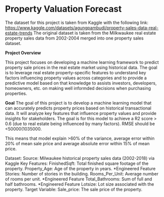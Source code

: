# Property Valuation Forecast

The dataset for this project is taken from Kaggle with the following link: https://www.kaggle.com/datasets/agungpambudi/property-sales-data-real-estate-trends
The original dataset is taken from the Milkwaukee real estate property sales data from 2002-2004 merged into one property sales dataset.

**Project Overview**

This project focuses on developing a machine learning framework to predict property sale prices in the real estate market using historical data. The goal is 
to leverage real estate property-specific features to understand key factors influencing property values across categories and to provide a predictive model based
on that knowledge to assists investors, developers, homeowners, etc. on making well informded decisions when purchasing properties.

**Goal**
The goal of this project is to develop a machine learning model that can accurately predicts property prices based on historical transactional data. It will analyze key
features that influence property values and provide insights for stakeholders. The goal is for this model to achieve a R2 score > 0.6 (due to real estate being influenced by
many factors). RMSE should be <$50000 (10%-20% of the mean price) and MAE <$35000.

This means that model explain >60% of the variance, average error within 20% of mean sale price and average absolute error within 15% of mean price.

Dataset:
Source: Milwaukee historical property sales data (2002-2018) via Kaggle
Key Features:
FinishedSqft: Total finished square footage of the property.
Property_Age: Age of the property in years. *Engineered Feature
Stories: Number of stories in the building.
Rooms_Per_Unit: Average number of rooms per unit. *Engineered Feature
Total_Bathrooms: Sum of full and half bathrooms. *Engineered Feature
Lotsize: Lot size associated with the property.
Target Variable:
Sale_price: The sale price of the property.
